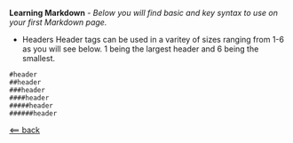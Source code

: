 **Learning Markdown** - 
*Below you will find basic and key syntax to use on your first Markdown page.*

* Headers
Header tags can be used in a varitey of sizes ranging from 1-6 as you will see below. 1 being the largest header and 6 being the smallest.

```
#header
##header
###header
####header
#####header
######header
```


[<== back](reading-notes.md)
